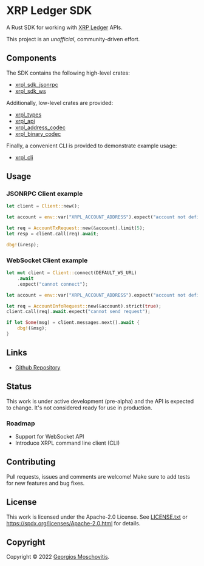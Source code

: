 # XRP Ledger SDK

A Rust SDK for working with [XRP Ledger](https://xrpl.org) APIs.

This project is an *unofficial*, community-driven effort.

## Components

The SDK contains the following high-level crates:

- [xrpl_sdk_jsonrpc](xrpl_sdk_jsonrpc/)
- [xrpl_sdk_ws](xrpl_sdk_ws/)

Additionally, low-level crates are provided:

- [xrpl_types](xrpl_types/)
- [xrpl_api](xrpl_api/)
- [xrpl_address_codec](xrpl_address_codec/)
- [xrpl_binary_codec](xrpl_binary_codec/)

Finally, a convenient CLI is provided to demonstrate example usage:

- [xrpl_cli](xrpl_cli/)

## Usage

### JSONRPC Client example

```rust
let client = Client::new();

let account = env::var("XRPL_ACCOUNT_ADDRESS").expect("account not defined");

let req = AccountTxRequest::new(&account).limit(5);
let resp = client.call(req).await;

dbg!(&resp);
```

### WebSocket Client example

```rust
let mut client = Client::connect(DEFAULT_WS_URL)
    .await
    .expect("cannot connect");

let account = env::var("XRPL_ACCOUNT_ADDRESS").expect("account not defined");

let req = AccountInfoRequest::new(&account).strict(true);
client.call(req).await.expect("cannot send request");

if let Some(msg) = client.messages.next().await {
    dbg!(&msg);
}
```

## Links

- [Github Repository](https://github.com/gmosx/xrpl_sdk_rust)

## Status

This work is under active development (pre-alpha) and the API is expected to
change. It's not considered ready for use in production.

### Roadmap

- Support for WebSocket API
- Introduce XRPL command line client (CLI)

## Contributing

Pull requests, issues and comments are welcome! Make sure to add tests for new features and bug fixes.

## License

This work is licensed under the Apache-2.0 License. See [LICENSE.txt](LICENSE.txt) or <https://spdx.org/licenses/Apache-2.0.html> for details.

## Copyright

Copyright © 2022 [Georgios Moschovitis](https://gmosx.ninja).
